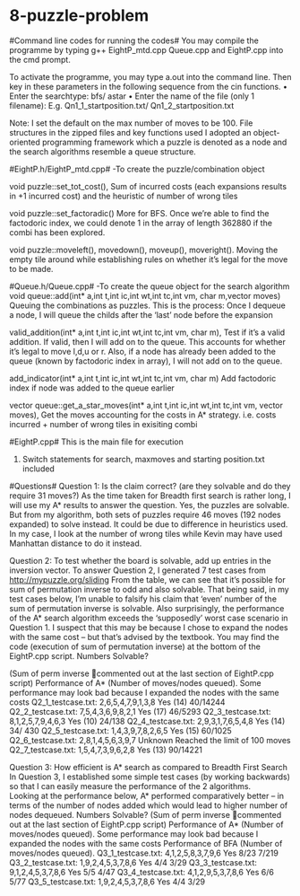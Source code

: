 # 8-puzzle-problem

#Command line codes for running the codes#
You may compile the programme by typing g++ EightP_mtd.cpp Queue.cpp and EightP.cpp into the cmd prompt. 

To activate the programme, you may type a.out into the command line. Then key in these parameters in the following sequence from the cin functions.
•	Enter the searchtype: bfs/ astar 
•	Enter the name of the file (only 1 filename): E.g. Qn1_1_startposition.txt/ Qn1_2_startposition.txt

Note: I set the default on the max number of moves to be 100.
File structures in the zipped files and key functions used
I adopted an object-oriented programming framework which a puzzle is denoted as a node and the search algorithms resemble a queue structure. 

#EightP.h/EightP_mtd.cpp#
-To create the puzzle/combination object

void puzzle::set_tot_cost(), Sum of incurred costs (each expansions results in +1 incurred cost) and the heuristic of number of wrong tiles

void puzzle::set_factoradic()	More for BFS. Once we’re able to find the factodoric index, we could denote 1 in the array of length 362880 if the combi has been explored.

void puzzle::moveleft(), movedown(), moveup(), moveright(). Moving the empty tile around while establishing rules on whether it’s legal for the move to be made.
	
#Queue.h/Queue.cpp#
-To create the queue object for the search algorithm	
void queue::add(int* a,int t,int ic,int wt,int tc,int vm, char m,vector<char> moves)	
Queuing the combinations as puzzles. This is the process: Once I dequeue a node, I will queue the childs after the ‘last’ node before the expansion

valid_addition(int* a,int t,int ic,int wt,int tc,int vm, char m), Test if it’s a valid addition. If valid, then I will add on to the queue. This accounts for whether it’s legal to move l,d,u or r. Also, if a node has already been added to the queue (known by factodoric index in array), I will not add on to the queue. 

add_indicator(int* a,int t,int ic,int wt,int tc,int vm, char m)	Add factodoric index if node was added to the queue earlier

vector<char> queue::get_a_star_moves(int* a,int t,int ic,int wt,int tc,int vm, vector<char> moves), Get the moves accounting for the costs in A* strategy. i.e. costs incurred + number of wrong tiles in exisiting combi

#EightP.cpp#
This is the main file for execution		
1. Switch statements for search, maxmoves and starting position.txt included

#Questions#
Question 1: Is the claim correct? (are they solvable and do they require 31 moves?)
As the time taken for Breadth first search is rather long, I will use my A* results to answer the question.
Yes, the puzzles are solvable. But from my algorithm, both sets of puzzles require 46 moves (192 nodes expanded) to solve instead. It could be due to difference in heuristics used. In my case, I look at the number of wrong tiles while Kevin may have used Manhattan distance to do it instead. 

Question 2: To test whether the board is solvable, add up entries in the inversion vector.
To answer Question 2, I generated 7 test cases from http://mypuzzle.org/sliding
From the table, we can see that it’s possible for sum of permutation inverse to odd and also solvable. That being said, in my test cases below, I’m unable to falsify his claim that ‘even’ number of the sum of permutation inverse is solvable.
Also surprisingly, the performance of the A* search algorithm exceeds the ‘supposedly’ worst case scenario in Question 1. I suspect that this may be because I chose to expand the nodes with the same cost – but that’s advised by the textbook.
You may find the code (execution of sum of permutation inverse) at the bottom of the EightP.cpp script.
Numbers	Solvable? 

(Sum of perm inverse commented out at the last section of EightP.cpp script)	Performance of A* (Number of moves/nodes queued). Some performance may look bad because I expanded the nodes with the same costs
Q2_1_testcase.txt: 2,6,5,4,7,9,1,3,8	Yes (14)	40/14244
Q2_2_testcase.txt: 7,5,4,3,6,9,8,2,1	Yes (17)	46/5293
Q2_3_testcase.txt: 8,1,2,5,7,9,4,6,3	Yes (10)	24/138
Q2_4_testcase.txt: 2,9,3,1,7,6,5,4,8	Yes (14)	34/ 430
Q2_5_testcase.txt: 1,4,3,9,7,8,2,6,5	Yes (15)	60/1025
Q2_6_testcase.txt: 2,8,1,4,5,6,3,9,7	Unknown	Reached the limit of 100 moves
Q2_7_testcase.txt: 1,5,4,7,3,9,6,2,8	Yes (13)	90/14221

Question 3: How efficient is A* search as compared to Breadth First Search
In Question 3, I established some simple test cases (by working backwards) so that I can easily measure the performance of the 2 algorithms.  
Looking at the performance below, A* performed comparatively better – in terms of the number of nodes added which would lead to higher number of nodes dequeued.
Numbers	Solvable? 
(Sum of perm inverse commented out at the last section of EightP.cpp script)	Performance of A* (Number of moves/nodes queued). Some performance may look bad because I expanded the nodes with the same costs	Performance of BFA (Number of moves/nodes queued). 
Q3_1_testcase.txt: 4,1,2,5,8,3,7,9,6	Yes	8/23	7/219
Q3_2_testcase.txt: 1,9,2,4,5,3,7,8,6	Yes
	4/4	3/29
Q3_3_testcase.txt: 9,1,2,4,5,3,7,8,6	Yes	5/5	4/47
Q3_4_testcase.txt: 4,1,2,9,5,3,7,8,6	Yes	6/6	5/77
Q3_5_testcase.txt: 1,9,2,4,5,3,7,8,6	Yes	4/4	3/29



